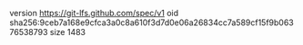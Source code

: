 version https://git-lfs.github.com/spec/v1
oid sha256:9ceb7a168e9cfca3a0c8a610f3d7d0e06a26834cc7a589cf15f9b06376538793
size 1483
